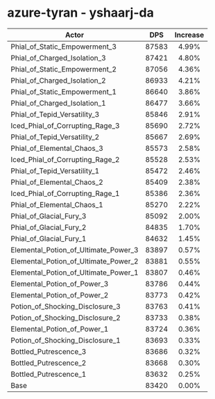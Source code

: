 # azure-tyran - yshaarj-da
| Actor | DPS | Increase |
|---|:---:|:---:|
|Phial_of_Static_Empowerment_3|87583|4.99%|
|Phial_of_Charged_Isolation_3|87421|4.80%|
|Phial_of_Static_Empowerment_2|87056|4.36%|
|Phial_of_Charged_Isolation_2|86933|4.21%|
|Phial_of_Static_Empowerment_1|86640|3.86%|
|Phial_of_Charged_Isolation_1|86477|3.66%|
|Phial_of_Tepid_Versatility_3|85846|2.91%|
|Iced_Phial_of_Corrupting_Rage_3|85690|2.72%|
|Phial_of_Tepid_Versatility_2|85667|2.69%|
|Phial_of_Elemental_Chaos_3|85573|2.58%|
|Iced_Phial_of_Corrupting_Rage_2|85528|2.53%|
|Phial_of_Tepid_Versatility_1|85472|2.46%|
|Phial_of_Elemental_Chaos_2|85409|2.38%|
|Iced_Phial_of_Corrupting_Rage_1|85386|2.36%|
|Phial_of_Elemental_Chaos_1|85270|2.22%|
|Phial_of_Glacial_Fury_3|85092|2.00%|
|Phial_of_Glacial_Fury_2|84835|1.70%|
|Phial_of_Glacial_Fury_1|84632|1.45%|
|Elemental_Potion_of_Ultimate_Power_3|83897|0.57%|
|Elemental_Potion_of_Ultimate_Power_2|83881|0.55%|
|Elemental_Potion_of_Ultimate_Power_1|83807|0.46%|
|Elemental_Potion_of_Power_3|83786|0.44%|
|Elemental_Potion_of_Power_2|83773|0.42%|
|Potion_of_Shocking_Disclosure_3|83763|0.41%|
|Potion_of_Shocking_Disclosure_2|83733|0.38%|
|Elemental_Potion_of_Power_1|83724|0.36%|
|Potion_of_Shocking_Disclosure_1|83693|0.33%|
|Bottled_Putrescence_3|83686|0.32%|
|Bottled_Putrescence_2|83668|0.30%|
|Bottled_Putrescence_1|83632|0.25%|
|Base|83420|0.00%|
